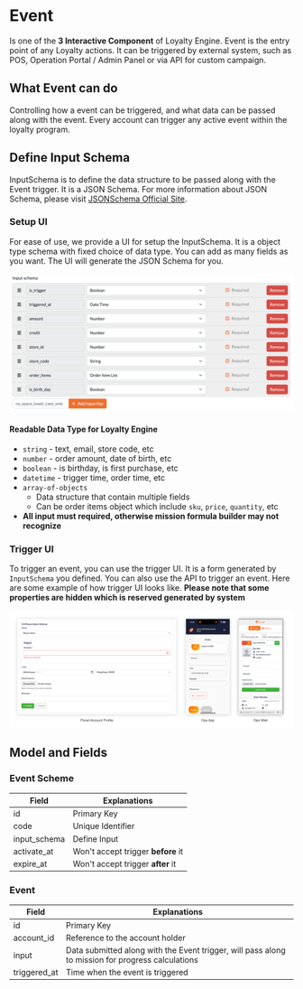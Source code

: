 # Event
Is one of the **3 Interactive Component** of Loyalty Engine. Event is the entry point of any Loyalty actions. It can be triggered by external system, such as POS, Operation Portal / Admin Panel or via API for custom campaign.

## What Event can do
Controlling how a event can be triggered, and what data can be passed along with the event. Every account can trigger any active event within the loyalty program.

## Define Input Schema
InputSchema is to define the data structure to be passed along with the Event trigger. It is a JSON Schema. For more information about JSON Schema, please visit [JSONSchema Official Site](https://json-schema.org/).

### Setup UI
For ease of use, we provide a UI for setup the InputSchema. It is a object type schema with fixed choice of data type. You can add as many fields as you want. The UI will generate the JSON Schema for you.

![Loyalty Engine Setup UI For RewardSchemeUnit](../img/ui-for-setup-event-input-schema.png)

#### Readable Data Type for Loyalty Engine
 - `string` - text, email, store code, etc
 - `number` - order amount, date of birth, etc
 - `boolean` - is birthday, is first purchase, etc
 - `datetime` - trigger time, order time, etc
 - `array-of-objects`
     - Data structure that contain multiple fields
     - Can be order items object which include `sku`, `price`, `quantity`, etc
 - **All input must required, otherwise mission formula builder may not recognize**

### Trigger UI
To trigger an event, you can use the trigger UI. It is a form generated by `InputSchema` you defined. You can also use the API to trigger an event. Here are some example of how trigger UI looks like. **Please note that some properties are hidden which is reserved generated by system**

![Some example of how trigger UI looks](../img/ui-event-trigger.png)

## Model and Fields

### Event Scheme
|Field|Explanations|
|---|---|
|id|Primary Key|
|code|Unique Identifier|
|input_schema|Define Input |
|activate_at|Won't accept trigger **before** it|
|expire_at|Won't accept trigger **after** it|

### Event
|Field|Explanations|
|---|---|
|id|Primary Key|
|account_id|Reference to the account holder|
|input|Data submitted along with the Event trigger, will pass along to mission for progress calculations|
|triggered_at|Time when the event is triggered|
